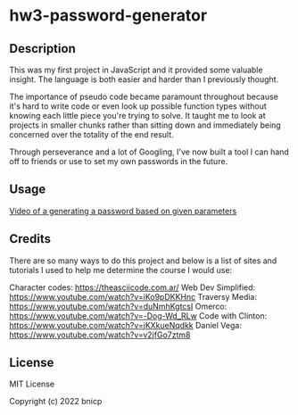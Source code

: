 # hw3-password-generator

## Description

This was my first project in JavaScript and it provided some valuable insight. The language is both easier and harder than I previously thought.

The importance of pseudo code became paramount throughout because it's hard to write code or even look up possible function types without knowing each little piece you're trying to solve. It taught me to look at projects in smaller chunks rather than sitting down and immediately being concerned over the totality of the end result.

Through perseverance and a lot of Googling, I've now built a tool I can hand off to friends or use to set my own passwords in the future.

## Usage

[Video of a generating a password based on given parameters](./assets/images/pwd_generator.gif)

## Credits

There are so many ways to do this project and below is a list of sites and tutorials I used to help me determine the course I would use:

Character codes: https://theasciicode.com.ar/
Web Dev Simplified: https://www.youtube.com/watch?v=iKo9pDKKHnc
Traversy Media: https://www.youtube.com/watch?v=duNmhKgtcsI
Omerco: https://www.youtube.com/watch?v=-Dog-Wd_RLw
Code with Clinton: https://www.youtube.com/watch?v=jKXkueNqdkk
Daniel Vega: https://www.youtube.com/watch?v=v2jfGo7ztm8

## License

MIT License

Copyright (c) 2022 bnicp
